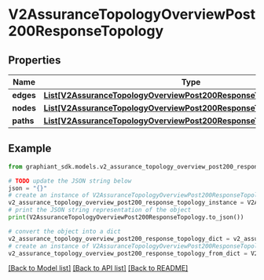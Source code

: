 # V2AssuranceTopologyOverviewPost200ResponseTopology


## Properties

Name | Type | Description | Notes
------------ | ------------- | ------------- | -------------
**edges** | [**List[V2AssuranceTopologyOverviewPost200ResponseTopologyEdgesInner]**](V2AssuranceTopologyOverviewPost200ResponseTopologyEdgesInner.md) |  | [optional] 
**nodes** | [**List[V2AssuranceTopologyOverviewPost200ResponseTopologyNodesInner]**](V2AssuranceTopologyOverviewPost200ResponseTopologyNodesInner.md) |  | [optional] 
**paths** | [**List[V2AssuranceTopologyOverviewPost200ResponseTopologyPathsInner]**](V2AssuranceTopologyOverviewPost200ResponseTopologyPathsInner.md) |  | [optional] 

## Example

```python
from graphiant_sdk.models.v2_assurance_topology_overview_post200_response_topology import V2AssuranceTopologyOverviewPost200ResponseTopology

# TODO update the JSON string below
json = "{}"
# create an instance of V2AssuranceTopologyOverviewPost200ResponseTopology from a JSON string
v2_assurance_topology_overview_post200_response_topology_instance = V2AssuranceTopologyOverviewPost200ResponseTopology.from_json(json)
# print the JSON string representation of the object
print(V2AssuranceTopologyOverviewPost200ResponseTopology.to_json())

# convert the object into a dict
v2_assurance_topology_overview_post200_response_topology_dict = v2_assurance_topology_overview_post200_response_topology_instance.to_dict()
# create an instance of V2AssuranceTopologyOverviewPost200ResponseTopology from a dict
v2_assurance_topology_overview_post200_response_topology_from_dict = V2AssuranceTopologyOverviewPost200ResponseTopology.from_dict(v2_assurance_topology_overview_post200_response_topology_dict)
```
[[Back to Model list]](../README.md#documentation-for-models) [[Back to API list]](../README.md#documentation-for-api-endpoints) [[Back to README]](../README.md)



